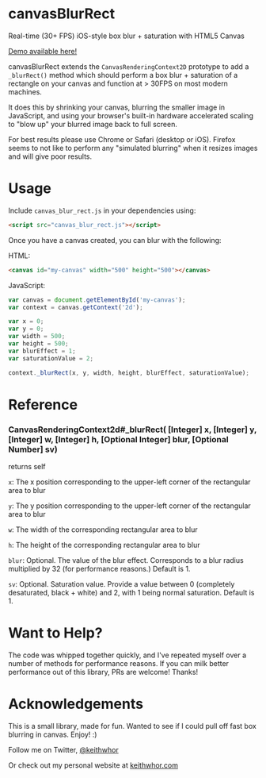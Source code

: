 # canvasBlurRect

Real-time (30+ FPS) iOS-style box blur + saturation with HTML5 Canvas

[Demo available here!](http://keithwhor.com/blur)

canvasBlurRect extends the `CanvasRenderingContext2D` prototype to add a
  `_blurRect()` method which should perform a box blur + saturation of
  a rectangle on your canvas and function at > 30FPS on most modern machines.

It does this by shrinking your canvas, blurring the smaller image in JavaScript,
and using your browser's built-in hardware accelerated scaling to "blow up" your
blurred image back to full screen.

For best results please use Chrome or Safari (desktop or iOS). Firefox seems
to not like to perform any "simulated blurring" when it resizes images and will
give poor results.

# Usage

Include `canvas_blur_rect.js` in your dependencies using:

```html
<script src="canvas_blur_rect.js"></script>
```

Once you have a canvas created, you can blur with the following:

HTML:

```html
<canvas id="my-canvas" width="500" height="500"></canvas>
```

JavaScript:

```javascript
var canvas = document.getElementById('my-canvas');
var context = canvas.getContext('2d');

var x = 0;
var y = 0;
var width = 500;
var height = 500;
var blurEffect = 1;
var saturationValue = 2;

context._blurRect(x, y, width, height, blurEffect, saturationValue);
```

# Reference

### CanvasRenderingContext2d#_blurRect( [Integer] x, [Integer] y, [Integer] w, [Integer] h, [Optional Integer] blur, [Optional Number] sv)

returns self

`x`: The x position corresponding to the upper-left corner of the rectangular area to blur

`y`: The y position corresponding to the upper-left corner of the rectangular area to blur

`w`: The width of the corresponding rectangular area to blur

`h`: The height of the corresponding rectangular area to blur

`blur`: Optional. The value of the blur effect. Corresponds to a blur radius multiplied by 32
 (for performance reasons.) Default is 1.

 `sv`: Optional. Saturation value. Provide a value between 0 (completely desaturated, black + white) and
 2, with 1 being normal saturation. Default is 1.

# Want to Help?

The code was whipped together quickly, and I've repeated myself over a number
of methods for performance reasons. If you can milk better performance out of
this library, PRs are welcome! Thanks!

# Acknowledgements

This is a small library, made for fun. Wanted to see if I could pull off
fast box blurring in canvas. Enjoy! :)

Follow me on Twitter, [@keithwhor](http://twitter.com/keithwhor)

Or check out my personal website at [keithwhor.com](http://keithwhor.com)

